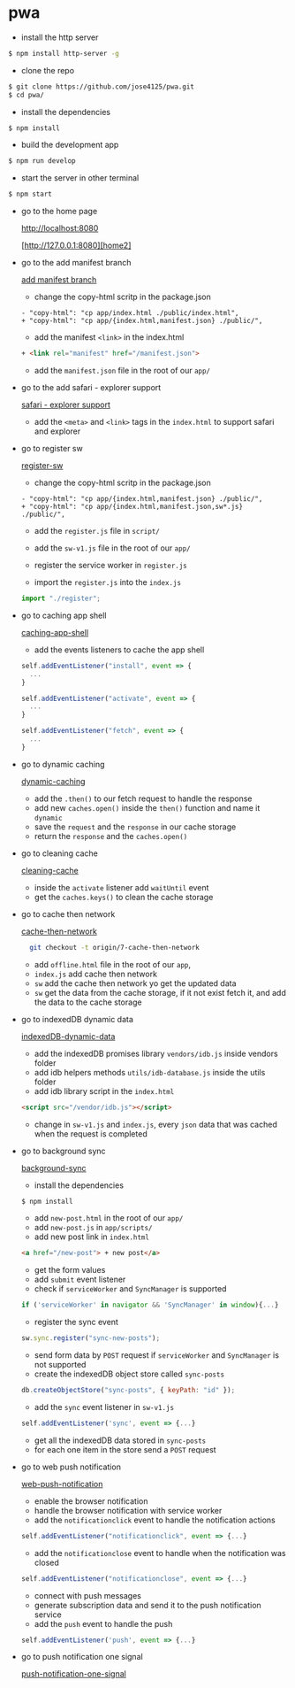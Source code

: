 # pwa

- install the http server

```sh
$ npm install http-server -g
```

- clone the repo

```sh
$ git clone https://github.com/jose4125/pwa.git
$ cd pwa/
```

- install the dependencies

```sh
$ npm install
```

- build the development app

```sh
$ npm run develop
```

- start the server in other terminal

```sh
$ npm start
```

- go to the home page

  [http://localhost:8080][home]

  [http://127.0.0.1:8080][home2]

- go to the add manifest branch

  [add manifest branch][branch1]

  - change the copy-html scritp in the package.json

  ```git
  - "copy-html": "cp app/index.html ./public/index.html",
  + "copy-html": "cp app/{index.html,manifest.json} ./public/",
  ```

  - add the manifest `<link>` in the index.html

  ```html
  + <link rel="manifest" href="/manifest.json">
  ```

  - add the `manifest.json` file in the root of our `app/`

- go to the add safari - explorer support

  [safari - explorer support][branch2]

  - add the `<meta>` and `<link>` tags in the `index.html` to support safari and explorer

- go to register sw

  [register-sw][branch3]

  - change the copy-html scritp in the package.json

  ```git
  - "copy-html": "cp app/{index.html,manifest.json} ./public/",
  + "copy-html": "cp app/{index.html,manifest.json,sw*.js} ./public/",
  ```

  - add the `register.js` file in `script/`
  - add the `sw-v1.js` file in the root of our `app/`
  - register the service worker in `register.js`

  - import the `register.js` into the `index.js`

  ```js
  import "./register";
  ```

- go to caching app shell

  [caching-app-shell][branch4]

  - add the events listeners to cache the app shell

  ```js
  self.addEventListener("install", event => {
    ...
  }

  self.addEventListener("activate", event => {
    ...
  }

  self.addEventListener("fetch", event => {
    ...
  }
  ```

- go to dynamic caching

  [dynamic-caching][branch5]

  - add the `.then()` to our fetch request to handle the response
  - add new `caches.open()` inside the `then()` function and name it `dynamic`
  - save the `request` and the `response` in our cache storage
  - return the `response` and the `caches.open()`

- go to cleaning cache

  [cleaning-cache][branch6]

  - inside the `activate` listener add `waitUntil` event
  - get the `caches.keys()` to clean the cache storage

- go to cache then network

  [cache-then-network][branch7]

  ```sh
    git checkout -t origin/7-cache-then-network
  ```

  - add `offline.html` file in the root of our `app`,
  - `index.js` add cache then network
  - `sw` add the cache then network yo get the updated data
  - `sw` get the data from the cache storage, if it not exist fetch it, and add the data to the cache storage

- go to indexedDB dynamic data

  [indexedDB-dynamic-data][branch8]

  - add the indexedDB promises library `vendors/idb.js` inside vendors folder
  - add idb helpers methods `utils/idb-database.js` inside the utils folder
  - add idb library script in the `index.html`

  ```html
  <script src="/vendor/idb.js"></script>
  ```

  - change in `sw-v1.js` and `index.js`, every `json` data that was cached when the request is completed

- go to background sync

  [background-sync][branch9]

  - install the dependencies

  ```sh
  $ npm install
  ```

  - add `new-post.html` in the root of our `app/`
  - add `new-post.js` in `app/scripts/`
  - add new post link in `index.html`

  ```html
  <a href="/new-post"> + new post</a>
  ```

  - get the form values
  - add `submit` event listener
  - check if `serviceWorker` and `SyncManager` is supported

  ```js
  if ('serviceWorker' in navigator && 'SyncManager' in window){...}
  ```

  - register the sync event

  ```js
  sw.sync.register("sync-new-posts");
  ```

  - send form data by `POST` request if `serviceWorker` and `SyncManager` is not supported
  - create the indexedDB object store called `sync-posts`

  ```js
  db.createObjectStore("sync-posts", { keyPath: "id" });
  ```

  - add the `sync` event listener in `sw-v1.js`

  ```js
  self.addEventListener('sync', event => {...}
  ```

  - get all the indexedDB data stored in `sync-posts`
  - for each one item in the store send a `POST` request

- go to web push notification

  [web-push-notification][branch10]

  - enable the browser notification
  - handle the browser notification with service worker
  - add the `notificationclick` event to handle the notification actions

  ```js
  self.addEventListener("notificationclick", event => {...}
  ```

  - add the `notificationclose` event to handle when the notification was closed

  ```js
  self.addEventListener("notificationclose", event => {...}
  ```

  - connect with push messages
  - generate subscription data and send it to the push notification service
  - add the `push` event to handle the push

  ```js
  self.addEventListener('push', event => {...}
  ```

- go to push notification one signal

  [push-notification-one-signal][branch11]

[home]: http://localhost:8080
[home2]: http://127.0.0.1:8080
[branch1]: https://github.com/jose4125/pwa/tree/1-add-manifest
[branch2]: https://github.com/jose4125/pwa/tree/2-safari-explorer-support
[branch3]: https://github.com/jose4125/pwa/tree/3-register-sw
[branch4]: https://github.com/jose4125/pwa/tree/4-caching-app-shell
[branch5]: https://github.com/jose4125/pwa/tree/5-dynamic-caching
[branch6]: https://github.com/jose4125/pwa/tree/6-cleaning-cache
[branch7]: https://github.com/jose4125/pwa/tree/7-cache-then-network
[branch8]: https://github.com/jose4125/pwa/tree/8-indexedDB-dynamic-data
[branch9]: https://github.com/jose4125/pwa/tree/9-background-sync
[branch10]: https://github.com/jose4125/pwa/tree/10-web-push-notification
[branch11]: https://github.com/jose4125/pwa/tree/11-push-notification-one-signal
